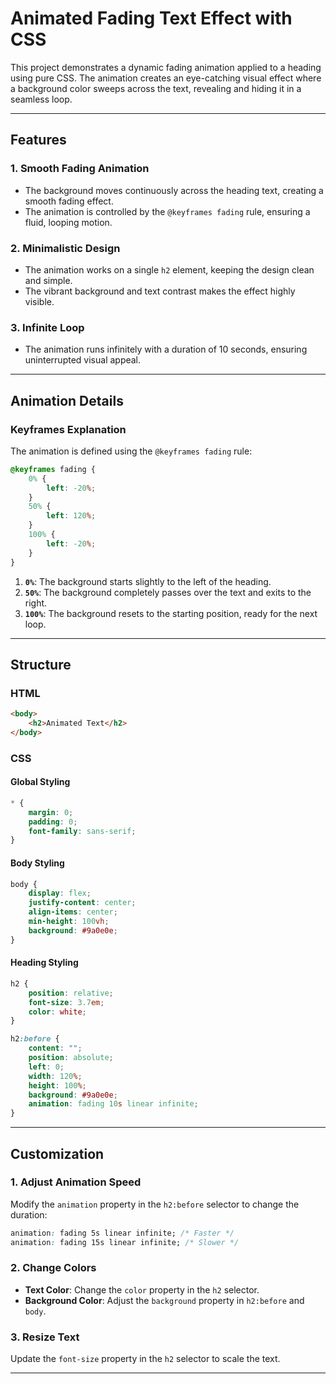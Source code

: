 # Animated Fading Text Effect with CSS

This project demonstrates a dynamic fading animation applied to a heading using pure CSS. The animation creates an eye-catching visual effect where a background color sweeps across the text, revealing and hiding it in a seamless loop.

---

## Features

### **1. Smooth Fading Animation**
- The background moves continuously across the heading text, creating a smooth fading effect.
- The animation is controlled by the `@keyframes fading` rule, ensuring a fluid, looping motion.

### **2. Minimalistic Design**
- The animation works on a single `h2` element, keeping the design clean and simple.
- The vibrant background and text contrast makes the effect highly visible.

### **3. Infinite Loop**
- The animation runs infinitely with a duration of 10 seconds, ensuring uninterrupted visual appeal.

---

## Animation Details

### Keyframes Explanation
The animation is defined using the `@keyframes fading` rule:

```css
@keyframes fading {
    0% {
        left: -20%;
    }
    50% {
        left: 120%;
    }
    100% {
        left: -20%;
    }
}
```

1. **`0%`**: The background starts slightly to the left of the heading.
2. **`50%`**: The background completely passes over the text and exits to the right.
3. **`100%`**: The background resets to the starting position, ready for the next loop.

---

## Structure

### HTML
```html
<body>
    <h2>Animated Text</h2>
</body>
```

### CSS
#### Global Styling
```css
* {
    margin: 0;
    padding: 0;
    font-family: sans-serif;
}
```

#### Body Styling
```css
body {
    display: flex;
    justify-content: center;
    align-items: center;
    min-height: 100vh;
    background: #9a0e0e;
}
```

#### Heading Styling
```css
h2 {
    position: relative;
    font-size: 3.7em;
    color: white;
}

h2:before {
    content: "";
    position: absolute;
    left: 0;
    width: 120%;
    height: 100%;
    background: #9a0e0e;
    animation: fading 10s linear infinite;
}
```

---

## Customization

### **1. Adjust Animation Speed**
Modify the `animation` property in the `h2:before` selector to change the duration:
```css
animation: fading 5s linear infinite; /* Faster */
animation: fading 15s linear infinite; /* Slower */
```

### **2. Change Colors**
- **Text Color**: Change the `color` property in the `h2` selector.
- **Background Color**: Adjust the `background` property in `h2:before` and `body`.

### **3. Resize Text**
Update the `font-size` property in the `h2` selector to scale the text.

---

